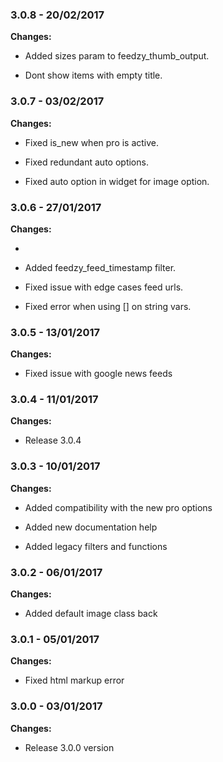 
### 3.0.8 - 20/02/2017
**Changes:** 
- Added sizes param to feedzy_thumb_output.
- Dont show items with empty title.

### 3.0.7 - 03/02/2017
**Changes:** 
- Fixed is_new when pro is active.
- Fixed redundant auto options.
- Fixed auto option in widget for image option.

### 3.0.6 - 27/01/2017
**Changes:** 
- 
- Added feedzy_feed_timestamp filter.
- Fixed issue with edge cases feed urls.
- Fixed error when using [] on string vars.

### 3.0.5 - 13/01/2017
**Changes:** 
- Fixed issue with google news feeds

### 3.0.4 - 11/01/2017
**Changes:** 
- Release 3.0.4

### 3.0.3 - 10/01/2017
**Changes:** 
- Added compatibility with the new pro options
- Added new documentation help
- Added legacy filters and functions

### 3.0.2 - 06/01/2017
**Changes:** 
- Added default image class back

### 3.0.1 - 05/01/2017
**Changes:** 
- Fixed html markup error

### 3.0.0 - 03/01/2017
**Changes:** 
- Release 3.0.0 version


